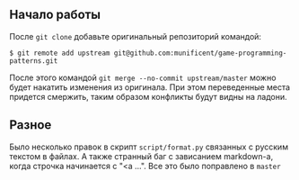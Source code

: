 ## Начало работы

После `git clone` добавьте оригинальный репозиторий командой:

    $ git remote add upstream git@github.com:munificent/game-programming-patterns.git

После этого командой `git merge --no-commit upstream/master` можно будет накатить изменения из оригинала. При этом переведенные места придется смержить, таким образом конфликты будут видны на ладони.

## Разное

Было несколько правок в скрипт `script/format.py` связанных с русским текстом в файлах. А также странный баг с зависанием markdown-а, когда строчка начинается с "<a ...". Все это было поправлено в `master`

